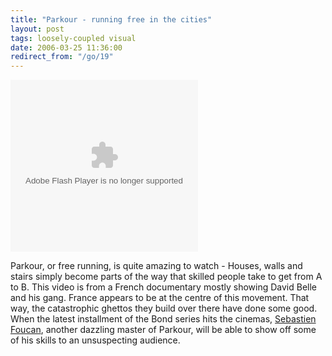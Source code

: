 ```yaml
---
title: "Parkour - running free in the cities"
layout: post
tags: loosely-coupled visual
date: 2006-03-25 11:36:00
redirect_from: "/go/19"
---
```


<embed style="width:300px; height:275px;" id="VideoPlayback" align="middle" type="application/x-shockwave-flash" src="http://video.google.com/googleplayer.swf?videoUrl=http%3A%2F%2Fvp.video.google.com%2Fvideodownload%3Fversion%3D0%26secureurl%3DvwAAAG7ggqAHSiJjpW0D3w4aYTUbGfVSJd390wMwurAz9l3IWcJtmrPAftLKeB5K9ZdDX3Z3kUC1eNsOX6qJ5HjnrhAekz_lXjn3BzP4sYiPZDuaWIPTwKk9NCR9zesn3jm3fF5kJCpyhf5RsarfqK0XiLvN9CyAuOdZLhL8ZYfYuQPEmtI2fOhSgiwVV0uUr5i8u4vkyXdxYYW6AwofvxN-hnp5yOU627gFHatZmuoAlv6PeY33b1Vgz2C8teVGgnzpog%26sigh%3DZIQEp5vXLyuzCvp_F_vEzxfmFWU%26begin%3D0%26len%3D643240%26docid%3D466760270920788898&thumbnailUrl=http%3A%2F%2Fvideo.google.com%2FThumbnailServer%3Fapp%3Dvss%26contentid%3D35a987ddef0c0b9c%26second%3D5%26itag%3Dw320%26urlcreated%3D1148680704%26sigh%3D5GksrRbFIyyZgyd82u7CKVj89Y8&playerId=466760270920788898" allowScriptAccess="sameDomain" quality="best" bgcolor="#ffffff" scale="noScale" wmode="window" salign="TL"  FlashVars="playerMode=embedded"> </embed>

 Parkour, or free running, is quite amazing to watch - Houses, walls and stairs simply become parts of the way that skilled people take to get from A to B. This video is from a French documentary mostly showing David Belle and his gang. France appears to be at the centre of this movement. That way, the catastrophic ghettos they build over there have done some good. When the latest installment of the Bond series hits the cinemas, [Sebastien Foucan](http://www.parkour.com/), another dazzling master of Parkour, will be able to show off some of his skills to an unsuspecting audience.